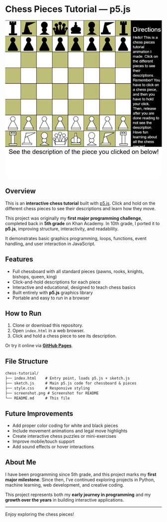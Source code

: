 # Chess Pieces Tutorial — p5.js

![Chess Tutorial Screenshot](assets/chess_screenshot.png)  

## Overview
This is an **interactive chess tutorial** built with [p5.js](https://p5js.org/). Click and hold on the different chess pieces to see their descriptions and learn how they move.  

This project was originally my **first major programming challenge**, completed back in **5th grade** on Khan Academy. In 10th grade, I ported it to **p5.js**, improving structure, interactivity, and readability.  

It demonstrates basic graphics programming, loops, functions, event handling, and user interaction in JavaScript.

## Features
- Full chessboard with all standard pieces (pawns, rooks, knights, bishops, queen, king)
- Click-and-hold descriptions for each piece
- Interactive and educational, designed to teach chess basics
- Built entirely with **p5.js** graphics library
- Portable and easy to run in a browser

## How to Run
1. Clone or download this repository.
2. Open `index.html` in a web browser.
3. Click and hold a chess piece to see its description.

Or try it online via **[GitHub Pages](https://prajwalb19.github.io/graphical-chess-tutorial/)**.

## File Structure
```
chess-tutorial/
├── index.html    # Entry point, loads p5.js + sketch.js
├── sketch.js     # Main p5.js code for chessboard & pieces
├── style.css     # Responsive styling
├── screenshot.png # Screenshot for README
└── README.md     # This file
```

## Future Improvements
- Add proper color coding for white and black pieces
- Include movement animations and legal move highlights
- Create interactive chess puzzles or mini-exercises
- Improve mobile/touch support
- Add sound effects or hover interactions

## About Me
I have been programming since 5th grade, and this project marks my **first major milestone**. Since then, I’ve continued exploring projects in Python, machine learning, web development, and creative coding.  

This project represents both my **early journey in programming** and my **growth over the years** in building interactive applications.

---

Enjoy exploring the chess pieces!